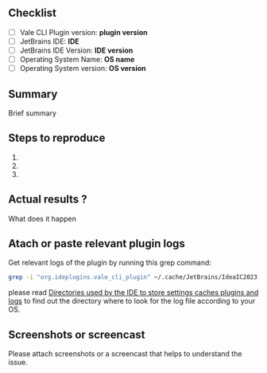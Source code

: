 ## Checklist

- [ ] Vale CLI Plugin version: **plugin version**
- [ ] JetBrains IDE: **IDE**
- [ ] JetBrains IDE Version: **IDE version**
- [ ] Operating System Name: **OS name**
- [ ] Operating System version:  **OS version**

## Summary

Brief summary

## Steps to reproduce

1.
1.
1.

## Actual results ?

What does it happen

## Atach or paste relevant plugin logs

Get relevant logs of the plugin by running this grep command:

```bash
grep -i "org.ideplugins.vale_cli_plugin" ~/.cache/JetBrains/IdeaIC2023.3/log/idea.log
```

please
read [Directories used by the IDE to store settings caches plugins and logs](https://intellij-support.jetbrains.com/hc/en-us/articles/206544519-Directories-used-by-the-IDE-to-store-settings-caches-plugins-and-logs)
to find out the directory where to look for the log file according to your OS.

## Screenshots or screencast

Please attach screenshots or a screencast that helps to understand the issue.

